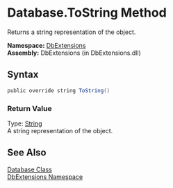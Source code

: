 Database.ToString Method
========================
Returns a string representation of the object.

**Namespace:** [DbExtensions][1]  
**Assembly:** DbExtensions (in DbExtensions.dll)

Syntax
------

```csharp
public override string ToString()
```

### Return Value
Type: [String][2]  
A string representation of the object.

See Also
--------
[Database Class][3]  
[DbExtensions Namespace][1]  

[1]: ../README.md
[2]: http://msdn.microsoft.com/en-us/library/s1wwdcbf
[3]: README.md